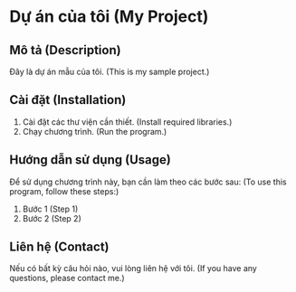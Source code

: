# Dự án của tôi (My Project)

## Mô tả (Description)

Đây là dự án mẫu của tôi. (This is my sample project.)

## Cài đặt (Installation)

1. Cài đặt các thư viện cần thiết. (Install required libraries.)
2. Chạy chương trình. (Run the program.)

## Hướng dẫn sử dụng (Usage)

Để sử dụng chương trình này, bạn cần làm theo các bước sau: (To use this program, follow these steps:)

1. Bước 1 (Step 1)
2. Bước 2 (Step 2)

## Liên hệ (Contact)

Nếu có bất kỳ câu hỏi nào, vui lòng liên hệ với tôi. (If you have any questions, please contact me.)
